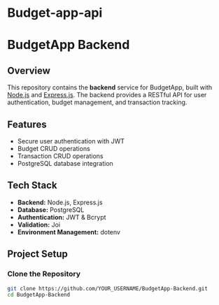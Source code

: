 # Budget-app-api
# BudgetApp Backend  

##  Overview  
This repository contains the **backend** service for BudgetApp, built with [Node.js](https://nodejs.org/) and [Express.js](https://expressjs.com/). The backend provides a RESTful API for user authentication, budget management, and transaction tracking.  

##  Features  
- Secure user authentication with JWT  
- Budget CRUD operations  
- Transaction CRUD operations  
- PostgreSQL database integration  

##  Tech Stack  
- **Backend:** Node.js, Express.js  
- **Database:** PostgreSQL  
- **Authentication:** JWT & Bcrypt  
- **Validation:** Joi  
- **Environment Management:** dotenv  

##  Project Setup  

###  Clone the Repository  
```sh
git clone https://github.com/YOUR_USERNAME/BudgetApp-Backend.git  
cd BudgetApp-Backend  
